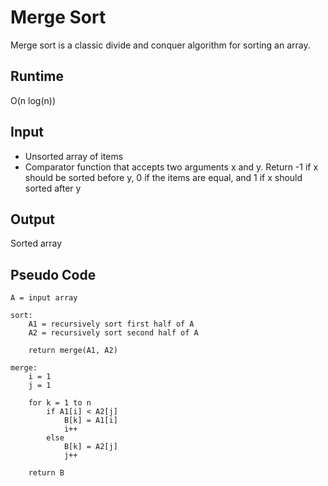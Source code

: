# Merge Sort

Merge sort is a classic divide and conquer algorithm for sorting an array.

## Runtime
O(n log(n))

## Input
- Unsorted array of items
- Comparator function that accepts two arguments x and y. Return -1 if x should
    be sorted before y, 0 if the items are equal, and 1 if x should sorted
    after y

## Output
Sorted array

## Pseudo Code

```
A = input array

sort:
    A1 = recursively sort first half of A
    A2 = recursively sort second half of A

    return merge(A1, A2)

merge:
    i = 1
    j = 1

    for k = 1 to n
        if A1[i] < A2[j]
            B[k] = A1[i]
            i++
        else
            B[k] = A2[j]
            j++

    return B
            
```



